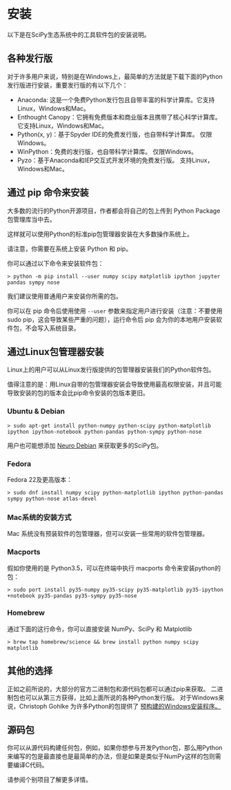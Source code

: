 # 安装

以下是在SciPy生态系统中的工具软件包的安装说明。

## 各种发行版

对于许多用户来说，特别是在Windows上，最简单的方法就是下载下面的Python发行版进行安装，重要发行版的有以下几个：

* Anaconda: 这是一个免费Python发行包且自带丰富的科学计算库。它支持Linux，Windows和Mac。
* Enthought Canopy：它拥有免费版本和商业版本且携带了核心科学计算库。 它支持Linux，Windows和Mac。
* Python(x, y)：基于Spyder IDE的免费发行版，也自带科学计算库。 仅限Windows。
* WinPython：免费的发行版，也自带科学计算库。 仅限Windows。
* Pyzo：基于Anaconda和IEP交互式开发环境的免费发行版。 支持Linux，Windows和Mac。

## 通过 pip 命令来安装

大多数的流行的Python开源项目，作者都会将自己的包上传到 Python Package 包管理库当中去。

这样就可以使用Python的标准pip包管理器安装在大多数操作系统上。

请注意，你需要在系统上安装 Python 和 pip。

你可以通过以下命令来安装软件包：

```
> python -m pip install --user numpy scipy matplotlib ipython jupyter pandas sympy nose
```
我们建议使用普通用户来安装你所需的包。

你可以在 pip 命令后使用使用 ``--user`` 参数来指定用户进行安装（注意：不要使用sudo pip，这会导致某些严重的问题），运行命令后 pip 会为你的本地用户安装软件包，不会写入系统目录。

## 通过Linux包管理器安装

Linux上的用户可以从Linux发行版提供的包管理器安装我们的Python软件包。 

值得注意的是：用Linux自带的包管理器安装会导致使用最高权限安装，并且可能导致安装的包的版本会比pip命令安装的包版本更旧。

### Ubuntu & Debian

```
> sudo apt-get install python-numpy python-scipy python-matplotlib ipython ipython-notebook python-pandas python-sympy python-nose
```

用户也可能想添加 [Neuro Debian](http://neuro.debian.net/) 来获取更多的SciPy包。

### Fedora

Fedora 22及更高版本：

```
> sudo dnf install numpy scipy python-matplotlib ipython python-pandas sympy python-nose atlas-devel
```

### Mac系统的安装方式

Mac 系统没有预装软件的包管理器，但可以安装一些常用的软件包管理器。

### Macports

假如你使用的是 Python3.5，可以在终端中执行 macports 命令来安装python的包：

```
> sudo port install py35-numpy py35-scipy py35-matplotlib py35-ipython +notebook py35-pandas py35-sympy py35-nose
```

### Homebrew

通过下面的这行命令，你可以直接安装 NumPy、SciPy 和 Matplotlib

```
> brew tap homebrew/science && brew install python numpy scipy matplotlib
```

## 其他的选择

正如之前所说的，大部分的官方二进制包和源代码包都可以通过pip来获取。
二进制包也可以从第三方获得，比如上面所说的各种Python发行版。 
对于Windows来说，Christoph Gohlke 为许多Python的包提供了 [预构建的Windows安装程序。](http://www.lfd.uci.edu/~gohlke/pythonlibs)

## 源码包

你可以从源代码构建任何包，例如，如果你想参与开发Python包，那么用Python来编写的包是最直接也是最简单的办法，但是如果是类似于NumPy这样的包则需要编译C代码。

请参阅个别项目了解更多详情。
